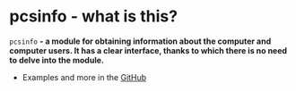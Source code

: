 # pcsinfo - what is this?
`pcsinfo` **- a module for obtaining information about the computer and computer users. It has a clear interface, thanks to which there is no need to delve into the module.**

- Examples and more in the [GitHub](https://github.com/barlin41k/pcsinfo)
